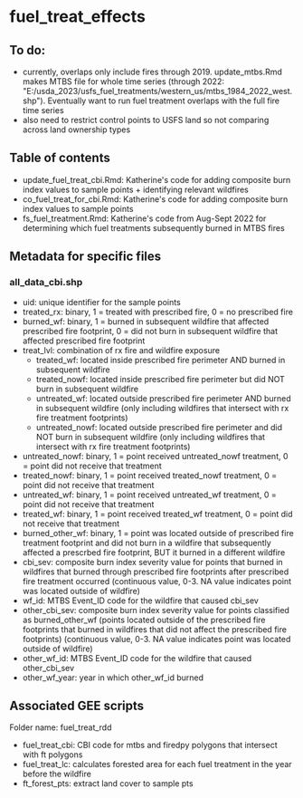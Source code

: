 # fuel_treat_effects

## To do:
- currently, overlaps only include fires through 2019. update_mtbs.Rmd makes MTBS file for whole time series (through 2022: "E:/usda_2023/usfs_fuel_treatments/western_us/mtbs_1984_2022_west.shp"). Eventually want to run fuel treatment overlaps with the full fire time series
- also need to restrict control points to USFS land so not comparing across land ownership types


## Table of contents

* update_fuel_treat_cbi.Rmd: Katherine's code for adding composite burn index values to sample points + identifying relevant wildfires  
* co_fuel_treat_for_cbi.Rmd: Katherine's code for adding composite burn index values to sample points  
* fs_fuel_treatment.Rmd: Katherine's code from Aug-Sept 2022 for determining which fuel treatments subsequently burned in MTBS fires  


## Metadata for specific files  

### all_data_cbi.shp  

* uid: unique identifier for the sample points  
* treated_rx: binary, 1 = treated with prescribed fire, 0 = no prescribed fire  
* burned_wf: binary, 1 = burned in subsequent wildfire that affected prescribed fire footprint, 0 = did not burn in subsequent wildfire that affected prescribed fire footprint  
* treat_lvl: combination of rx fire and wildfire exposure  
   - treated_wf: located inside prescribed fire perimeter AND burned in subsequent wildfire  
   - treated_nowf: located inside prescribed fire perimeter but did NOT burn in subsequent wildfire  
   - untreated_wf: located outside prescribed fire perimeter AND burned in subsequent wildfire (only including wildfires that intersect with rx fire treatment footprints)  
   - untreated_nowf: located outside prescribed fire perimeter and did NOT burn in subsequent wildfire (only including wildfires that intersect with rx fire treatment footprints)  
* untreated_nowf: binary, 1 = point received untreated_nowf treatment, 0 = point did not receive that treatment  
* treated_nowf: binary, 1 = point received treated_nowf treatment, 0 = point did not receive that treatment  
* untreated_wf: binary, 1 = point received untreated_wf treatment, 0 = point did not receive that treatment  
* treated_wf: binary, 1 = point received treated_wf treatment, 0 = point did not receive that treatment  
* burned_other_wf: binary, 1 = point was located outside of prescribed fire treatment footprint and did not burn in a wildfire that subsequently affected a prescrbed fire footprint, BUT it burned in a different wildfire  
* cbi_sev: composite burn index severity value for points that burned in wildfires that burned through prescribed fire footprints after prescribed fire treatment occurred (continuous value, 0-3. NA value indicates point was located outside of wildfire)  
* wf_id: MTBS Event_ID code for the wildfire that caused cbi_sev  
* other_cbi_sev: composite burn index severity value for points classified as burned_other_wf (points located outside of the prescribed fire footprints that burned in wildfires that did not affect the prescribed fire footprints) (continuous value, 0-3. NA value indicates point was located outside of wildfire)    
* other_wf_id: MTBS Event_ID code for the wildfire that caused other_cbi_sev  
* other_wf_year: year in which other_wf_id burned

## Associated GEE scripts  
Folder name: fuel_treat_rdd  

* fuel_treat_cbi: CBI code for mtbs and firedpy polygons that intersect with ft polygons  
* fuel_treat_lc: calculates forested area for each fuel treatment in the year before the wildfire  
* ft_forest_pts: extract land cover to sample pts

